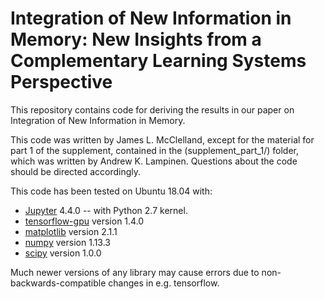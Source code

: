 # Integration of New Information in Memory: New Insights from a Complementary Learning Systems Perspective

This repository contains code for deriving the results in our paper on Integration of New Information in Memory.

This code was written by James L. McClelland, except for the material for part 1 of the supplement, contained in the (supplement_part_1/) folder, which was written by Andrew K. Lampinen. Questions about the code should be directed accordingly.

This code has been tested on Ubuntu 18.04 with:

- [Jupyter](https://jupyter.org/) 4.4.0
    -- with Python 2.7 kernel.
- [tensorflow-gpu](https://www.tensorflow.org/) version 1.4.0
- [matplotlib](https://matplotlib.org/) version 2.1.1
- [numpy](https://numpy.org/) version 1.13.3
- [scipy](https://scipy.org/) version 1.0.0

Much newer versions of any library may cause errors due to non-backwards-compatible changes in e.g. tensorflow.


